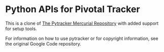 Python APIs for Pivotal Tracker
===============================

This is a clone of [The Pytracker Mercurial Repository](http://code.google.com/p/pytracker/) with added support for setup tools.

For information on how to use pytracker or for copyright information, see the original Google Code repository.
